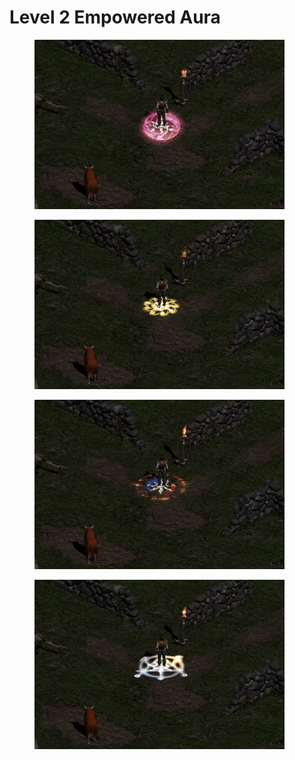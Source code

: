 # Level 2 Empowered Aura

<figure><img src="../../.gitbook/assets/Screen Recording 2025-01-09 at 17.04.09.gif" alt=""><figcaption></figcaption></figure>

<figure><img src="../../.gitbook/assets/Screen Recording 2025-01-09 at 17.04.23.gif" alt=""><figcaption></figcaption></figure>

<figure><img src="../../.gitbook/assets/Screen Recording 2025-01-09 at 17.04.34.gif" alt=""><figcaption></figcaption></figure>

<figure><img src="../../.gitbook/assets/Screen Recording 2025-01-09 at 17.04.46.gif" alt=""><figcaption></figcaption></figure>
